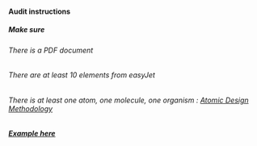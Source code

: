 #### Audit instructions

##### Make sure

###### There is a PDF document
###### There are at least 10 elements from easyJet
###### There is at least one atom, one molecule, one organism : [Atomic Design Methodology](https://atomicdesign.bradfrost.com/chapter-2/) 

##### [Example here](https://www.figma.com/file/37jw27RusbejfJwlhC8OYK/UI-II---Ex-4?node-id=0%3A1)
